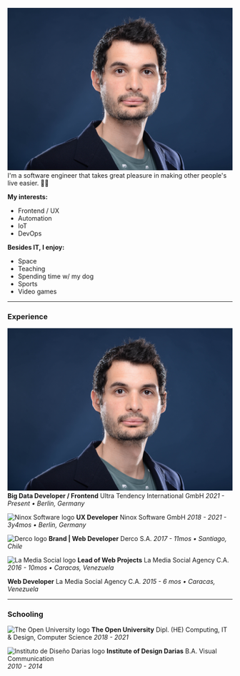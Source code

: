 [category]: <> (About me)
[date]: <> (2022/05/22)
[title]: <> (About me)

![Daniel Photo](https://github.com/Danielratmiroff/myblog/blob/master/images/daniel.jpg)
I'm a software engineer that takes great pleasure in making other people's live easier. 👋🤖

**My interests:**

- Frontend / UX
- Automation
- IoT
- DevOps

**Besides IT, I enjoy:**

- Space
- Teaching
- Spending time w/ my dog
- Sports
- Video games

---

### Experience

![Ultra Tendency logo](https://github.com/Danielratmiroff/myblog/blob/master/images/daniel.jpg)
**Big Data Developer / Frontend**
Ultra Tendency International GmbH
_2021 - Present • Berlin, Germany_

![Ninox Software logo](https://media-exp1.licdn.com/dms/image/C560BAQGqAEUk-k1dBA/company-logo_100_100/0/1595531366549?e=1661385600&v=beta&t=agDtiTaaFT1aFSBwloJwfMlhijc2HcCduvSrlYSGg_k)
**UX Developer**
Ninox Software GmbH
_2018 - 2021 - 3y4mos • Berlin, Germany_

![Derco logo](https://media-exp1.licdn.com/dms/image/C4D0BAQELww4Rtkmo1g/company-logo_100_100/0/1636728265560?e=1661385600&v=beta&t=jRuHKBF_F7b6j6IIHLUhZHaA-pxgs0Zo45dILYjc6mU)
**Brand | Web Developer**
Derco S.A.
_2017 - 11mos • Santiago, Chile_

![La Media Social logo](https://media-exp1.licdn.com/dms/image/C4D0BAQFwmhq2OPz-cA/company-logo_100_100/0/1519864313130?e=1661385600&v=beta&t=xfSQWyQ97QMlpVDih2AY3N9P4Rdja4G4QvokFa1JnY4)
**Lead of Web Projects**
La Media Social Agency C.A.
_2016 - 10mos • Caracas, Venezuela_

**Web Developer**
La Media Social Agency C.A.
_2015 - 6 mos • Caracas, Venezuela_

---

### Schooling

![The Open University logo](https://media-exp1.licdn.com/dms/image/C4D0BAQETa7-b06VGlQ/company-logo_100_100/0/1561968731806?e=1661385600&v=beta&t=dUDfQiZzluJAzy7i_B6XcMyry4Z6bJbYGnQZjmsaHr8)
**The Open University**
Dipl. (HE) Computing, IT & Design, Computer Science
_2018 - 2021_

![Instituto de Diseño Darias logo](https://media-exp1.licdn.com/dms/image/C4E0BAQEDZtryx2cYDg/company-logo_100_100/0/1566239659392?e=1661385600&v=beta&t=qZrvm88I0EynSQl8GkN5exsHeasCyBjgYPBlWphH4V0)
**Institute of Design Darias**
B.A. Visual Communication  
_2010 - 2014_
